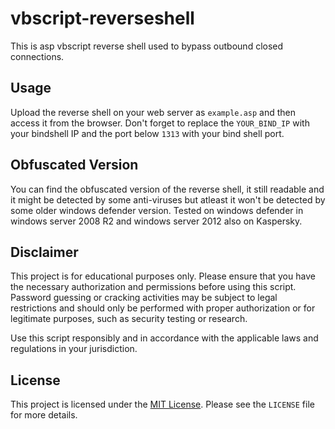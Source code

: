 # vbscript-reverseshell
This is asp vbscript reverse shell used to bypass outbound closed connections.


## Usage
Upload the reverse shell on your web server as `example.asp` and then access it from the browser.
Don't forget to replace the `YOUR_BIND_IP` with your bindshell IP and the port below `1313` with your bind shell port.

## Obfuscated Version
You can find the obfuscated version of the reverse shell, it still readable and it might be detected by some anti-viruses but atleast it won't be detected by some older windows defender version.
Tested on windows defender in windows server 2008 R2 and windows server 2012 also on Kaspersky.
## Disclaimer

This project is for educational purposes only. Please ensure that you have the necessary authorization and permissions before using this script. Password guessing or cracking activities may be subject to legal restrictions and should only be performed with proper authorization or for legitimate purposes, such as security testing or research.

Use this script responsibly and in accordance with the applicable laws and regulations in your jurisdiction.

## License

This project is licensed under the [MIT License](LICENSE). Please see the `LICENSE` file for more details.
